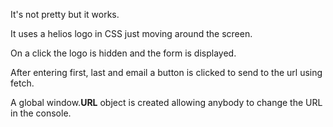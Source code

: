 It's not pretty but it works.

It uses a helios logo in CSS just moving around the screen.

On a click the logo is hidden and the form is displayed.

After entering first, last and email a button is clicked to send to the url using fetch.

A global window.__URL__ object is created allowing anybody to change the URL in the console.

